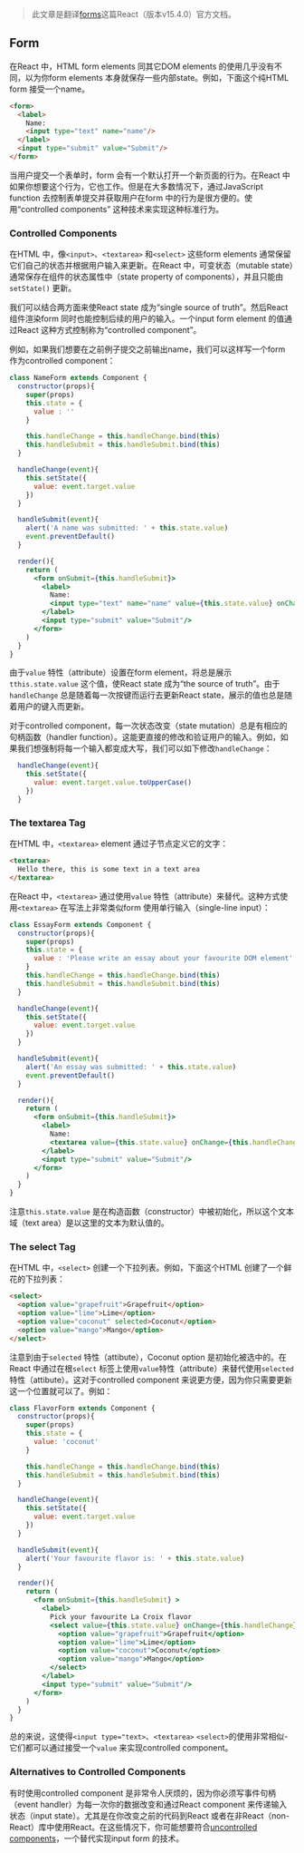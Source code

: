 > 此文章是翻译[forms](https://facebook.github.io/react/docs/forms.html)这篇React（版本v15.4.0）官方文档。

## Form

在React 中，HTML form elements 同其它DOM elements 的使用几乎没有不同，以为你form elements 本身就保存一些内部state。例如，下面这个纯HTML form 接受一个name。
```html
<form>
  <label>
    Name:
    <input type="text" name="name"/>
  </label>
  <input type="submit" value="Submit"/>
</form>
```
当用户提交一个表单时，form 会有一个默认打开一个新页面的行为。在React 中如果你想要这个行为，它也工作。但是在大多数情况下，通过JavaScript function 去控制表单提交并获取用户在form 中的行为是很方便的。使用“controlled components” 这种技术来实现这种标准行为。

### Controlled Components

在HTML 中，像`<input>`、`<textarea>` 和`<select>` 这些form elements 通常保留它们自己的状态并根据用户输入来更新。在React 中，可变状态（mutable state）通常保存在组件的状态属性中（state property of components），并且只能由`setState()` 更新。

我们可以结合两方面来使React state 成为“single source of truth”。然后React 组件渲染form 同时也能控制后续的用户的输入。一个input form element 的值通过React 这种方式控制称为“controlled component”。

例如，如果我们想要在之前例子提交之前输出name，我们可以这样写一个form 作为controlled component：
```jsx
class NameForm extends Component {
  constructor(props){
    super(props)
    this.state = {
      value : ''
    }

    this.handleChange = this.handleChange.bind(this)
    this.handleSubmit = this.handleSubmit.bind(this)
  }

  handleChange(event){
    this.setState({
      value: event.target.value
    })
  }

  handleSubmit(event){
    alert('A name was submitted: ' + this.state.value)
    event.preventDefault()
  }

  render(){
    return (
      <form onSubmit={this.handleSubmit}>
        <label>
          Name:
          <input type="text" name="name" value={this.state.value} onChange={this.handleChange}/>
        </label>
        <input type="submit" value="Submit"/>
      </form>
    )
  }
}
```
由于`value` 特性（attribute）设置在form element，将总是展示`tthis.state.value` 这个值，使React state 成为“the source of truth”。由于`handleChange` 总是随着每一次按键而运行去更新React state，展示的值也总是随着用户的键入而更新。

对于controlled component，每一次状态改变（state mutation）总是有相应的句柄函数（handler function）。这能更直接的修改和验证用户的输入。例如，如果我们想强制将每一个输入都变成大写，我们可以如下修改`handleChange`：
```jsx
  handleChange(event){
    this.setState({
      value: event.target.value.toUpperCase()
    })
  }
```

### The textarea Tag

在HTML 中，`<textarea>` element 通过子节点定义它的文字：
```html
<textarea>
  Hello there, this is some text in a text area
</textarea>
```
在React 中，`<textarea>` 通过使用`value` 特性（attribute）来替代。这种方式使用`<textarea>` 在写法上非常类似form 使用单行输入（single-line input）：
```jsx
class EssayForm extends Component {
  constructor(props){
    super(props)
    this.state = {
      value : 'Please write an essay about your favourite DOM element'
    }
    this.handleChange = this.handleChange.bind(this)
    this.handleSubmit = this.handleSubmit.bind(this)
  }

  handleChange(event){
    this.setState({
      value: event.target.value
    })
  }

  handleSubmit(event){
    alert('An essay was submitted: ' + this.state.value)
    event.preventDefault()
  }

  render(){
    return (
      <form onSubmit={this.handleSubmit}>
        <label>
          Name:
          <textarea value={this.state.value} onChange={this.handleChange} />
        </label>
        <input type="submit" value="Submit"/>
      </form>
    )
  }
}
```
注意`this.state.value` 是在构造函数（constructor）中被初始化，所以这个文本域（text area）是以这里的文本为默认值的。

### The select Tag

在HTML 中，`<select>` 创建一个下拉列表。例如，下面这个HTML 创建了一个鲜花的下拉列表：
```html
<select>
  <option value="grapefruit">Grapefruit</option>
  <option value="lime">Lime</option>
  <option value="coconut" selected>Coconut</option>
  <option value="mango">Mango</option>
</select>
```
注意到由于`selected` 特性（attibute），Coconut option 是初始化被选中的。在React 中通过在根`select` 标签上使用`value`特性（attribute）来替代使用`selected` 特性（attibute）。这对于controlled component 来说更方便，因为你只需要更新这一个位置就可以了。例如：
```jsx
class FlavorForm extends Component {
  constructor(props){
    super(props)
    this.state = {
      value: 'coconut'
    }

    this.handleChange = this.handleChange.bind(this)
    this.handleSubmit = this.handleSubmit.bind(this)
  }

  handleChange(event){
    this.setState({
      value: event.target.value
    })
  }

  handleSubmit(event){
    alert('Your favourite flavor is: ' + this.state.value)
  }

  render(){
    return (
      <form onSubmit={this.handleSubmit} >
        <label>
          Pick your favourite La Croix flavor
          <select value={this.state.value} onChange={this.handleChange}>
            <option value="grapefruit">Grapefruit</option>
            <option value="lime">Lime</option>
            <option value="coconut">Coconut</option>
            <option value="mango">Mango</option>
          </select>
        </label>
        <input type="submit" value="Submit"/>
      </form>
    )
  }
}

```
总的来说，这使得`<input type="text>`、`<textarea>` `<select>`的使用非常相似-它们都可以通过接受一个`value` 来实现controlled component。

### Alternatives to Controlled Components

有时使用controlled component 是非常令人厌烦的，因为你必须写事件句柄（event handler）为每一次你的数据改变和通过React component 来传递输入状态（input state）。尤其是在你改变之前的代码到React 或者在非React（non-React）库中使用React。在这些情况下，你可能想要符合[uncontrolled components](https://facebook.github.io/react/docs/uncontrolled-components.html)，一个替代实现input form 的技术。
